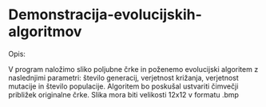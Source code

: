 # Demonstracija-evolucijskih-algoritmov

Opis:

V program naložimo sliko poljubne črke in poženemo evolucijski algoritem z naslednjimi parametri: število generacij, verjetnost križanja, verjetnost mutacije in število populacije. Algoritem bo poskušal ustvariti čimvečji približek originalne črke. Slika mora biti velikosti 12x12 v formatu .bmp
